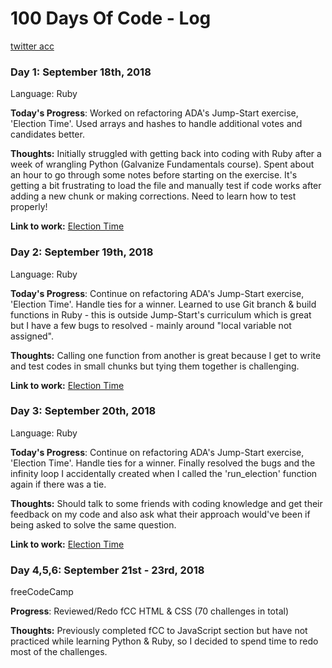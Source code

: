 # 100 Days Of Code - Log
[twitter acc](https://twitter.com/adriennemclim)


### Day 1: September 18th, 2018
Language: Ruby

**Today's Progress**: Worked on refactoring ADA's Jump-Start exercise, 'Election Time'. Used arrays and hashes to handle additional votes and candidates better.

**Thoughts:** Initially struggled with getting back into coding with Ruby after a week of wrangling Python (Galvanize Fundamentals course).  Spent about an hour to go through some notes before starting on the exercise. It's getting a bit frustrating to load the file and manually test if code works after adding a new chunk or making corrections. Need to learn how to test properly!

**Link to work:** [Election Time](https://github.com/adriennelim/jump-start/blob/master/exercise/election_time_enhanced.rb)


### Day 2: September 19th, 2018
Language: Ruby

**Today's Progress**: Continue on refactoring ADA's Jump-Start exercise, 'Election Time'. Handle ties for a winner. 
Learned to use Git branch & build functions in Ruby - this is outside Jump-Start's curriculum which is great but I have a few bugs to resolved - mainly around "local variable not assigned".

**Thoughts:** 
Calling one function from another is great because I get to write and test codes in small chunks but tying them together is challenging. 

**Link to work:** [Election Time](https://github.com/adriennelim/jump-start/blob/master/exercise/election_time_enhanced.rb)

### Day 3: September 20th, 2018
Language: Ruby

**Today's Progress**: Continue on refactoring ADA's Jump-Start exercise, 'Election Time'. Handle ties for a winner. 
Finally resolved the bugs and the infinity loop I accidentally created when I called the 'run_election' function again if there was a tie.

**Thoughts:** 
Should talk to some friends with coding knowledge and get their feedback on my code and also ask what their approach would've been if being asked to solve the same question. 

**Link to work:** [Election Time](https://github.com/adriennelim/jump-start/blob/master/exercise/election_time_enhanced.rb)

### Day 4,5,6: September 21st - 23rd, 2018
freeCodeCamp

**Progress**: 
Reviewed/Redo fCC HTML & CSS (70 challenges in total)

**Thoughts:** 
Previously completed fCC to JavaScript section but have not practiced while learning Python & Ruby, so I decided to spend time to redo most of the challenges. 

